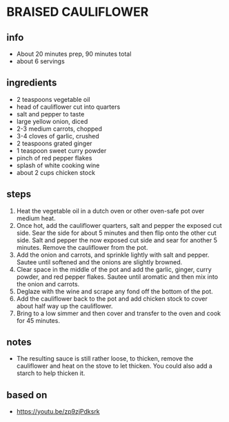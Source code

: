 # BRAISED CAULIFLOWER
## info  
* About 20 minutes prep, 90 minutes total
* about 6 servings  

## ingredients
* 2 teaspoons vegetable oil
* head of cauliflower cut into quarters
* salt and pepper to taste
* large yellow onion, diced
* 2-3 medium carrots, chopped
* 3-4 cloves of garlic, crushed
* 2 teaspoons grated ginger
* 1 teaspoon sweet curry powder
* pinch of red pepper flakes
* splash of white cooking wine
* about 2 cups chicken stock

## steps  
1. Heat the vegetable oil in a dutch oven or other oven-safe pot over medium
   heat.
1. Once hot, add the cauliflower quarters, salt and pepper the exposed cut
   side. Sear the side for about 5 minutes and then flip onto the other cut
   side. Salt and pepper the now exposed cut side and sear for another 5
   minutes. Remove the cauliflower from the pot.
1. Add the onion and carrots, and sprinkle lightly with salt and pepper. Sautee
   until softened and the onions are slightly browned.
1. Clear space in the middle of the pot and add the garlic, ginger, curry
   powder, and red pepper flakes. Sautee until aromatic and then mix into the
   onion and carrots.
1. Deglaze with the wine and scrape any fond off the bottom of the pot.
1. Add the cauliflower back to the pot and add chicken stock to cover about
   half way up the cauliflower.
1. Bring to a low simmer and then cover and transfer to the oven and cook for
   45 minutes.

## notes
* The resulting sauce is still rather loose, to thicken, remove the cauliflower
  and heat on the stove to let thicken. You could also add a starch to help
  thicken it.

## based on
* https://youtu.be/zp9zjPdksrk
